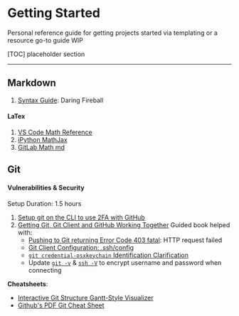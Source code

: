 # Getting Started

Personal reference guide for getting projects started via templating or a resource go-to guide
WIP


[TOC]
placeholder section



---
## Markdown

1. [Syntax Guide](https://daringfireball.net/projects/markdown/syntax#list): Daring Fireball

#### LaTex
1. [VS Code Math Reference](https://github.com/goessner/mdmath)
2. [iPython MathJax](https://gist.github.com/cyhsutw/d5983d166fb70ff651f027b2aa56ee4e)
3. [GitLab Math md](https://gitlab.com/gitlab-org/gitlab-ce/blob/master/doc/user/markdown.md#math)


## Git

#### Vulnerabilities & Security

Setup Duration: 1.5 hours

1. [Setup git on the CLI to use 2FA with GitHub](https://gist.github.com/ateucher/4634038875263d10fb4817e5ad3d332f)
2. [Getting Git, Git Client and GitHub Working Together](https://happygitwithr.com/hello-git.html)
    Guided book helped with:
    * [Pushing to Git returning Error Code 403 fatal](https://stackoverflow.com/questions/27996017/pushing-to-git-returning-error-code-403-fatal#answer-27996048): HTTP request failed
    * [Git Client Configuration: .ssh/config](https://www.a2hosting.com/kb/developer-corner/version-control-systems1/configuring-a-git-client#Mac-OS-X-and-Linux)
    * [`git credential-osxkeychain` Identification Clarification](http://burnedpixel.com/blog/setting-up-git-and-github-on-your-mac/#gitidentification)
    * Update [`git -v`](https://git-scm.com/downloads) & [`ssh -V`](https://www.openssh.com/) to encrypt username and password when connecting
  
**Cheatsheets**:
* [Interactive Git Structure Gantt-Style Visualizer](http://ndpsoftware.com/git-cheatsheet.html#loc=stash;)
* [Github's PDF Git Cheat Sheet](https://services.github.com/on-demand/downloads/github-git-cheat-sheet.pdf)
